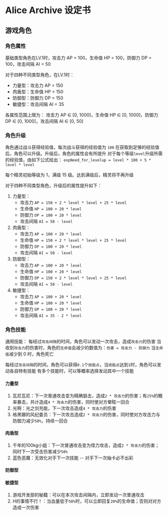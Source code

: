 # Alice Archive 设定书

## 游戏角色

### 角色属性

基础类型角色在LV.1时，攻击力 AP = 100，生命值 HP = 100，防御力 DP = 100，攻击间隔 AI = 50

对于四种不同类型角色，在LV.1时：

- 力量型：攻击力 AP = 150
- 肉盾型：生命值 HP = 150
- 防御型：防御力 DP = 150
- 敏捷型：攻击间隔 AI = 35

各属性范围上限为：
攻击力 AP ∈ [0, 1000]，生命值 HP ∈ [0, 1000]，防御力 DP ∈ [0, 1000]，攻击间隔 AI ∈ [0, 50]

### 角色升级

角色通过战斗获得经验值，每次战斗获得的经验值为 `100`
在获取到足够的经验值后，角色可以升级。升级后，角色的属性会有所提升
对于每个等级`level`升级所需的经验值，由如下公式给出：
`expNeed_for_levelup = level * 100 + 5 * level * level`

每个精灵初始等级为 1，满级 15 级。达到满级后，精灵将不再升级

对于四种不同类型角色，升级后的属性提升如下：

1. 力量型：
    - 攻击力 `AP = 150 + 2 * level * level + 25 * level`
    - 生命值 `HP = 100 + 20 * level`
    - 防御力 `DP = 100 + 20 * level`
    - 攻击间隔 `AI = 50 - level`
2. 肉盾型：
    - 攻击力 `AP = 100 + 20 * level`
    - 生命值 `HP = 150 + 2 * level * level + 25 * level`
    - 防御力 `DP = 100 + 20 * level`
    - 攻击间隔 `AI = 50 - level`
3. 防御型：
    - 攻击力 `AP = 100 + 20 * level`
    - 生命值 `HP = 100 + 20 * level`
    - 防御力 `DP = 150 + 2 * level * level + 25 * level`
    - 攻击间隔 `AI = 50 - level`
4. 敏捷型：
    - 攻击力 `AP = 100 + 20 * level`
    - 生命值 `HP = 100 + 20 * level`
    - 防御力 `DP = 100 + 20 * level`
    - 攻击间隔 `AI = 35 - 2 * level`

### 角色技能

通用技能：
每经过`攻击间隔`的时间，角色可以发动一次攻击，造成`攻击力`的伤害
当收到`攻击力`的伤害时，角色的`生命值`会减少的数值为：`伤害 = 攻击力 - 防御力`
当`生命值`减少到 0 时，角色死亡

每经过`攻击间隔`的时间，角色可以获得`0.1`个`技能点`，当`技能点`达到`1`时，角色可以发动各自特有技能
有多个技能时，可以等概率选择发动其中一个技能

#### 力量型

1. 瓦尼瓦尼：下一次普通攻击变为精确狙击，造成`2 * 攻击力`的伤害；有`25%`的概率暴击，共计造成`4 * 攻击力`的伤害，同时使对方晕眩一回合
2. 光啊：光之剑充能，下一次攻击造成`4 * 攻击力`的伤害
3. 格黑娜的风纪委员：下一次攻击造成`2 * 攻击力`的伤害，同时使对方攻击力与防御力减少`50%`，持续一回合

#### 肉盾型

1. 千年的100kg小姐：下一次普通攻击变为怪力攻击，造成`2 * 攻击力`的伤害；同时下一次受击伤害减少`50%`
2. 蓝色恶魔：无效化对手下一次技能 -- 对手下一次抽卡必不出彩

#### 防御型

#### 敏捷型

1. 游戏开发部的秘籍：可以在本次攻击间隔内，立即发动一次普通攻击
2. H的事情不行！：当血量低于`50%`时，可以立即回复`20%`的生命值；否则对对方造成一次伤害
